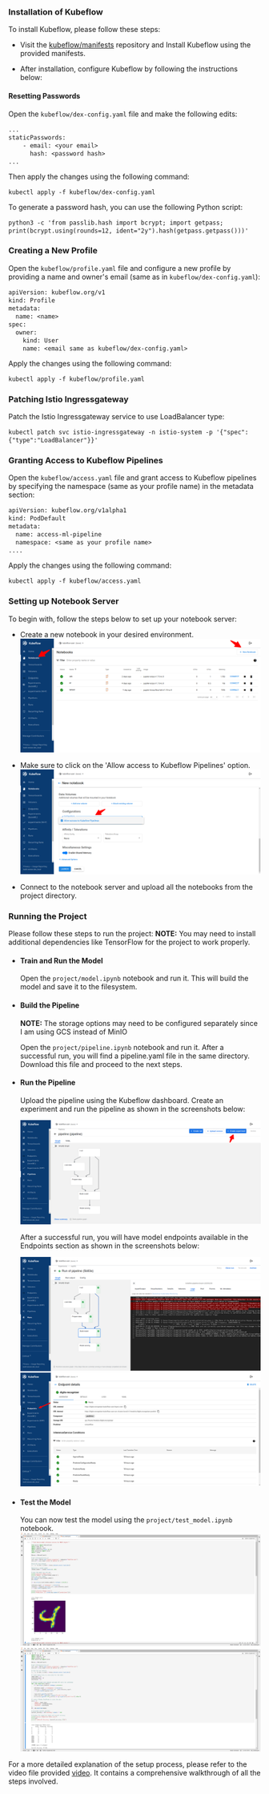 ### Installation of Kubeflow

To install Kubeflow, please follow these steps:

- Visit the [kubeflow/manifests](https://github.com/kubeflow/manifests) repository and Install Kubeflow using the provided manifests.

- After installation, configure Kubeflow by following the instructions below:

#### Resetting Passwords

Open the `kubeflow/dex-config.yaml` file and make the following edits:

```
...
staticPasswords:
    - email: <your email>
      hash: <password hash>
...
```

Then apply the changes using the following command:

```
kubectl apply -f kubeflow/dex-config.yaml
```

To generate a password hash, you can use the following Python script:

```
python3 -c 'from passlib.hash import bcrypt; import getpass; print(bcrypt.using(rounds=12, ident="2y").hash(getpass.getpass()))'
```

### Creating a New Profile

Open the `kubeflow/profile.yaml` file and configure a new profile by providing a name and owner's email (same as in `kubeflow/dex-config.yaml`):

```
apiVersion: kubeflow.org/v1
kind: Profile
metadata:
  name: <name>
spec:
  owner:
    kind: User
    name: <email same as kubeflow/dex-config.yaml>
```

Apply the changes using the following command:

```
kubectl apply -f kubeflow/profile.yaml
```

### Patching Istio Ingressgateway

Patch the Istio Ingressgateway service to use LoadBalancer type:

```
kubectl patch svc istio-ingressgateway -n istio-system -p '{"spec":{"type":"LoadBalancer"}}'
```

### Granting Access to Kubeflow Pipelines

Open the `kubeflow/access.yaml` file and grant access to Kubeflow pipelines by specifying the namespace (same as your profile name) in the metadata section:

```
apiVersion: kubeflow.org/v1alpha1
kind: PodDefault
metadata:
  name: access-ml-pipeline
  namespace: <same as your profile name>
....
```

Apply the changes using the following command:

```
kubectl apply -f kubeflow/access.yaml
```

### Setting up Notebook Server

To begin with, follow the steps below to set up your notebook server:

- Create a new notebook in your desired environment.
  ![alt text.](screenshots/notebook/notebook-0.png)

- Make sure to click on the 'Allow access to Kubeflow Pipelines' option.
  ![alt text.](screenshots/notebook/notebook-1.png)

- Connect to the notebook server and upload all the notebooks from the project directory.

### Running the Project

Please follow these steps to run the project:
**NOTE:** You may need to install additional dependencies like TensorFlow for the project to work properly.

- #### Train and Run the Model

  Open the `project/model.ipynb` notebook and run it. This will build the model and save it to the filesystem.

- #### Build the Pipeline

  **NOTE:** The storage options may need to be configured separately since I am using GCS instead of MinIO

  Open the `project/pipeline.ipynb` notebook and run it. After a successful run, you will find a pipeline.yaml file in the same directory. Download this file and proceed to the next steps.

- #### Run the Pipeline

  Upload the pipeline using the Kubeflow dashboard. Create an experiment and run the pipeline as shown in the screenshots below:

  ![alt text.](screenshots/pipeline/pipeline-0.png)

  After a successful run, you will have model endpoints available in the Endpoints section as shown in the screenshots below:

  ![alt text.](screenshots/pipeline/pipeline-1.png)
  ![alt text.](screenshots/pipeline/pipeline-2.png)

- #### Test the Model
  You can now test the model using the `project/test_model.ipynb` notebook.
  ![alt text.](screenshots/test/test-0.png)
  ![alt text.](screenshots/test/test-2.png)

For a more detailed explanation of the setup process, please refer to the video file provided [video](https://drive.google.com/file/d/1cRjWU-ryfHri8hoGlzcR7FC_PcIrgcdi/view?usp=sharing). It contains a comprehensive walkthrough of all the steps involved.
